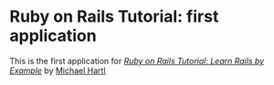# Ruby on Rails Tutorial: first application

This is the first application for
[*Ruby on Rails Tutorial: Learn Rails by Example*](http:railstutorial.org)
by [Michael Hartl](http://michaelhartl.com)